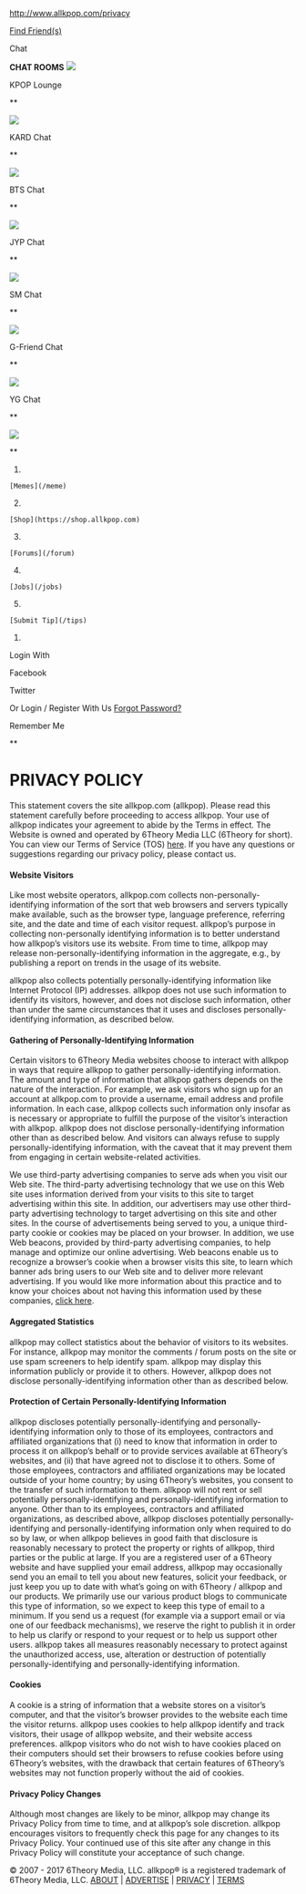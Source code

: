 http://www.allkpop.com/privacy

<a href="http://www.allkpop.com/find_friend" id="find_friend"><em></em> Find Friend(s)</a>

Chat

**CHAT ROOMS**
![](http://www.allkpop.com/imgs/placeholder/commenter-img.jpg)

KPOP Lounge<span class="gchat_cnt"></span>

**

![](http://www.allkpop.com/imgs/placeholder/commenter-img.jpg)

KARD Chat<span class="gchat_cnt"></span>

**

![](http://www.allkpop.com/imgs/placeholder/commenter-img.jpg)

BTS Chat<span class="gchat_cnt"></span>

**

![](http://www.allkpop.com/imgs/placeholder/commenter-img.jpg)

JYP Chat<span class="gchat_cnt"></span>

**

![](http://www.allkpop.com/imgs/placeholder/commenter-img.jpg)

SM Chat<span class="gchat_cnt"></span>

**

![](http://www.allkpop.com/imgs/placeholder/commenter-img.jpg)

G-Friend Chat<span class="gchat_cnt"></span>

**

![](http://www.allkpop.com/imgs/placeholder/commenter-img.jpg)

YG Chat<span class="gchat_cnt"></span>

**

[![](/imgs/placeholder/logo_r_small3.png)](/)

**

1.  

    [Memes](/meme)
2.  

    [Shop](https://shop.allkpop.com)
3.  

    [Forums](/forum)
4.  

    [Jobs](/jobs)
5.  

    [Submit Tip](/tips)

<!-- -->

1.  

Login With

Facebook

Twitter

Or Login / Register With Us <span>[Forgot Password?](/forgot_pwd)</span>

Remember Me

**

**<span>PRIVACY POLICY</span>**
===============================

This statement covers the site allkpop.com (allkpop). Please read this statement carefully before proceeding to access allkpop. Your use of allkpop indicates your agreement to abide by the Terms in effect. The Website is owned and operated by 6Theory Media LLC (6Theory for short). You can view our Terms of Service (TOS) [here](http://www.allkpop.com/tos). If you have any questions or suggestions regarding our privacy policy, please contact us.

#### Website Visitors

Like most website operators, allkpop.com collects non-personally-identifying information of the sort that web browsers and servers typically make available, such as the browser type, language preference, referring site, and the date and time of each visitor request. allkpop’s purpose in collecting non-personally identifying information is to better understand how allkpop’s visitors use its website. From time to time, allkpop may release non-personally-identifying information in the aggregate, e.g., by publishing a report on trends in the usage of its website.

allkpop also collects potentially personally-identifying information like Internet Protocol (IP) addresses. allkpop does not use such information to identify its visitors, however, and does not disclose such information, other than under the same circumstances that it uses and discloses personally-identifying information, as described below.

#### Gathering of Personally-Identifying Information

Certain visitors to 6Theory Media websites choose to interact with allkpop in ways that require allkpop to gather personally-identifying information. The amount and type of information that allkpop gathers depends on the nature of the interaction. For example, we ask visitors who sign up for an account at allkpop.com to provide a username, email address and profile information. In each case, allkpop collects such information only insofar as is necessary or appropriate to fulfill the purpose of the visitor’s interaction with allkpop. allkpop does not disclose personally-identifying information other than as described below. And visitors can always refuse to supply personally-identifying information, with the caveat that it may prevent them from engaging in certain website-related activities.

We use third-party advertising companies to serve ads when you visit our Web site. The third-party advertising technology that we use on this Web site uses information derived from your visits to this site to target advertising within this site. In addition, our advertisers may use other third-party advertising technology to target advertising on this site and other sites. In the course of advertisements being served to you, a unique third-party cookie or cookies may be placed on your browser. In addition, we use Web beacons, provided by third-party advertising companies, to help manage and optimize our online advertising. Web beacons enable us to recognize a browser’s cookie when a browser visits this site, to learn which banner ads bring users to our Web site and to deliver more relevant advertising. If you would like more information about this practice and to know your choices about not having this information used by these companies, [click here](http://www.networkadvertising.org/).

#### Aggregated Statistics

allkpop may collect statistics about the behavior of visitors to its websites. For instance, allkpop may monitor the comments / forum posts on the site or use spam screeners to help identify spam. allkpop may display this information publicly or provide it to others. However, allkpop does not disclose personally-identifying information other than as described below.

#### Protection of Certain Personally-Identifying Information

allkpop discloses potentially personally-identifying and personally-identifying information only to those of its employees, contractors and affiliated organizations that (i) need to know that information in order to process it on allkpop’s behalf or to provide services available at 6Theory’s websites, and (ii) that have agreed not to disclose it to others. Some of those employees, contractors and affiliated organizations may be located outside of your home country; by using 6Theory’s websites, you consent to the transfer of such information to them. allkpop will not rent or sell potentially personally-identifying and personally-identifying information to anyone. Other than to its employees, contractors and affiliated organizations, as described above, allkpop discloses potentially personally-identifying and personally-identifying information only when required to do so by law, or when allkpop believes in good faith that disclosure is reasonably necessary to protect the property or rights of allkpop, third parties or the public at large. If you are a registered user of a 6Theory website and have supplied your email address, allkpop may occasionally send you an email to tell you about new features, solicit your feedback, or just keep you up to date with what’s going on with 6Theory / allkpop and our products. We primarily use our various product blogs to communicate this type of information, so we expect to keep this type of email to a minimum. If you send us a request (for example via a support email or via one of our feedback mechanisms), we reserve the right to publish it in order to help us clarify or respond to your request or to help us support other users. allkpop takes all measures reasonably necessary to protect against the unauthorized access, use, alteration or destruction of potentially personally-identifying and personally-identifying information.

#### Cookies

A cookie is a string of information that a website stores on a visitor’s computer, and that the visitor’s browser provides to the website each time the visitor returns. allkpop uses cookies to help allkpop identify and track visitors, their usage of allkpop website, and their website access preferences. allkpop visitors who do not wish to have cookies placed on their computers should set their browsers to refuse cookies before using 6Theory’s websites, with the drawback that certain features of 6Theory’s websites may not function properly without the aid of cookies.

#### Privacy Policy Changes

Although most changes are likely to be minor, allkpop may change its Privacy Policy from time to time, and at allkpop’s sole discretion. allkpop encourages visitors to frequently check this page for any changes to its Privacy Policy. Your continued use of this site after any change in this Privacy Policy will constitute your acceptance of such change.

© 2007 - 2017 6Theory Media, LLC. allkpop® is a registered trademark of 6Theory Media, LLC.
[ABOUT](/about) | [ADVERTISE](/advertise) | [PRIVACY](/privacy) | [TERMS](/tos)


